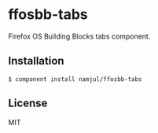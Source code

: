 # ffosbb-tabs 

  Firefox OS Building Blocks tabs component.

## Installation

    $ component install namjul/ffosbb-tabs

## License

  MIT

